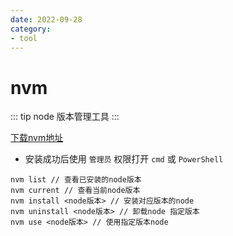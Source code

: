 ```yaml
---
date: 2022-09-28
category:
- tool
---
```


# nvm

::: tip
node 版本管理工具
:::

[下载nvm地址](https://github.com/coreybutler/nvm-windows/releases)

- 安装成功后使用 `管理员` 权限打开 `cmd` 或 `PowerShell`

```shell
nvm list // 查看已安装的node版本
nvm current // 查看当前node版本
nvm install <node版本> // 安装对应版本的node
nvm uninstall <node版本> // 卸载node 指定版本
nvm use <node版本> // 使用指定版本node
```